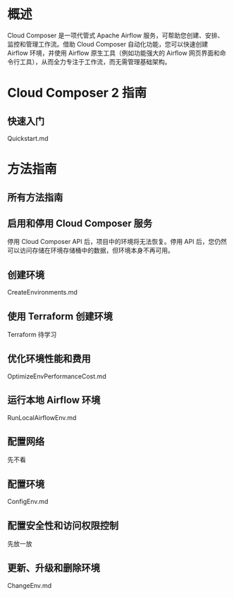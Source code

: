 # 概述
Cloud Composer 是一项代管式 Apache Airflow 服务，可帮助您创建、安排、监控和管理工作流。借助 Cloud Composer 自动化功能，您可以快速创建 Airflow 环境，并使用 Airflow 原生工具（例如功能强大的 Airflow 网页界面和命令行工具），从而全力专注于工作流，而无需管理基础架构。

# Cloud Composer 2 指南
## 快速入门
Quickstart.md

# 方法指南
## 所有方法指南

## 启用和停用 Cloud Composer 服务
停用 Cloud Composer API 后，项目中的环境将无法恢复。停用 API 后，您仍然可以访问存储在环境存储桶中的数据，但环境本身不再可用。

## 创建环境
CreateEnvironments.md

## 使用 Terraform 创建环境
Terraform 待学习

## 优化环境性能和费用
OptimizeEnvPerformanceCost.md

## 运行本地 Airflow 环境
RunLocalAirflowEnv.md

## 配置网络
先不看

## 配置环境
ConfigEnv.md

## 配置安全性和访问权限控制
先放一放

## 更新、升级和删除环境
ChangeEnv.md